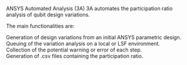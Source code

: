 ANSYS Automated Analysis (3A)
3A automates the participation ratio analysis of qubit design variations.

The main functionalities are:

Generation of design variations from an initial ANSYS parametric design. <br />
Queuing of the variation analysis on a local or LSF environment.<br />
Collection of the potential warning or error of each step.<br />
Generation of .csv files containing the participation ratio.

